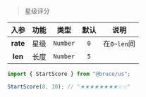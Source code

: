 > 星级评分

入参|功能|类型|默认|说明
:-:|:-:|:-:|:-:|-
**rate**|星级|`Number`|`0`|在`0~len`间
**len**|长度|`Number`|`5`

```js
import { StartScore } from "@bruce/us";

StartScore(8, 10); // "★★★★★★★★☆☆"
```